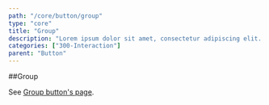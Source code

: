 ```yaml
---
path: "/core/button/group"
type: "core"
title: "Group"
description: "Lorem ipsum dolor sit amet, consectetur adipiscing elit. Nunc tempus laoreet leo sit amet iaculis."
categories: ["300-Interaction"]
parent: "Button"
---
```


##Group

See [Group button's page](/core/group/button).
